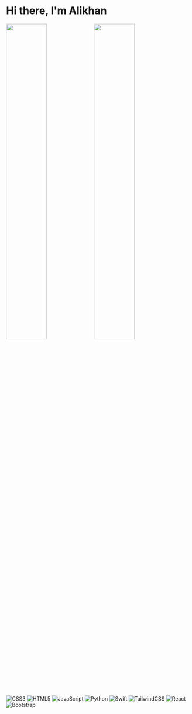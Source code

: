 # Hi there, I'm Alikhan

<img align="left" width="47%" src="https://github-readme-stats.vercel.app/api?username=ziyou-saram&show_icons=true&theme=radical" />
<img align="left" width="47%" src="https://github-readme-stats.vercel.app/api/top-langs/?username=ziyou-saram&layout=compact" />

<br><br>

![CSS3](https://img.shields.io/badge/css3-%231572B6.svg?style=for-the-badge&logo=css3&logoColor=white&)
![HTML5](https://img.shields.io/badge/html5-%23E34F26.svg?style=for-the-badge&logo=html5&logoColor=white)
![JavaScript](https://img.shields.io/badge/javascript-%23323330.svg?style=for-the-badge&logo=javascript&logoColor=%23F7DF1E)
![Python](https://img.shields.io/badge/python-3670A0?style=for-the-badge&logo=python&logoColor=ffdd54)
![Swift](https://img.shields.io/badge/swift-F54A2A?style=for-the-badge&logo=swift&logoColor=white)
![TailwindCSS](https://img.shields.io/badge/tailwindcss-%2338B2AC.svg?style=for-the-badge&logo=tailwind-css&logoColor=white)
![React](https://img.shields.io/badge/react-%2320232a.svg?style=for-the-badge&logo=react&logoColor=%2361DAFB)
![Bootstrap](https://img.shields.io/badge/bootstrap-%23563D7C.svg?style=for-the-badge&logo=bootstrap&logoColor=white)
